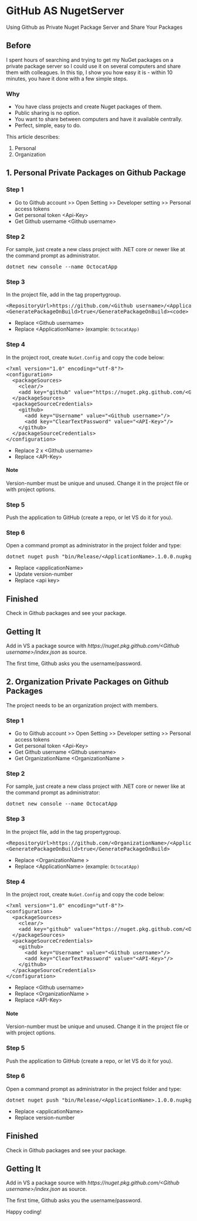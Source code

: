 # GitHub AS NugetServer
Using Github as Private Nuget Package Server and Share Your Packages

## Before
I spent hours of searching and trying to get my NuGet packages on a private package server so I could use it on several computers and share them with colleagues. In this tip, I show you how easy it is - within 10 minutes, you have it done with a few simple steps.

<h3>Why</h3>

<ul>
	<li>You have class projects and create Nuget packages of them.</li>
	<li>Public sharing is no option.</li>
	<li>You want to share between computers and have it available centrally.</li>
	<li>Perfect, simple, easy to do.</li>
</ul>

<p>This article describes:</p>

<ol>
	<li>Personal</li>
	<li>Organization</li>
</ol>

<h2>1. Personal Private Packages on Github Package</h2>

<h3>Step 1</h3>

<ul>
	<li>Go to Github account &gt;&gt; Open Setting &gt;&gt; Developer setting &gt;&gt; Personal access tokens</li>
	<li>Get personal token &lt;Api-Key&gt;</li>
	<li>Get Github username &lt;Github username&gt;</li>
</ul>

<h3>Step 2</h3>

<p>For sample, just create a new class project with .NET core or newer like at the command prompt as administrator.</p>

<pre lang="text">
dotnet new console --name OctocatApp</pre>

<h3>Step 3</h3>

<p>In the project file, add in the tag propertygroup.</p>

<pre lang="xml">
&lt;RepositoryUrl&gt;https://github.com/&lt;Github username&gt;/&lt;ApplicationName&gt;/&lt;/RepositoryUrl&gt;
&lt;GeneratePackageOnBuild&gt;true&lt;/GeneratePackageOnBuild&gt;&lt;code&gt;</pre>

<ul>
	<li>Replace &lt;Github username&gt;</li>
	<li>Replace &lt;ApplicationName&gt; (example: <code>OctocatApp)</code></li>
</ul>

<h3>Step 4</h3>

<p>In the project root, create <code>NuGet.Config</code> and copy the code below:</p>

<pre lang="xml">
&lt;?xml version=&quot;1.0&quot; encoding=&quot;utf-8&quot;?&gt;
&lt;configuration&gt;
  &lt;packageSources&gt;
    &lt;clear/&gt;
    &lt;add key=&quot;github&quot; value=&quot;https://nuget.pkg.github.com/&lt;Github username&gt;/index.json&quot;/&gt;
  &lt;/packageSources&gt;
  &lt;packageSourceCredentials&gt;
    &lt;github&gt;
      &lt;add key=&quot;Username&quot; value=&quot;&lt;Github username&gt;&quot;/&gt;
      &lt;add key=&quot;ClearTextPassword&quot; value=&quot;&lt;API-Key&gt;&quot;/&gt;
    &lt;/github&gt;
  &lt;/packageSourceCredentials&gt;
&lt;/configuration&gt;</pre>

<ul>
	<li>Replace 2 x &lt;Github username&gt;</li>
	<li>Replace &lt;API-Key&gt;</li>
</ul>

<h4>Note</h4>

<p>Version-number must be unique and unused. Change it in the project file or with project options.</p>

<h3>Step 5</h3>

<p>Push the application to GitHub (create a repo, or let VS do it for you).</p>

<h3>Step 6</h3>

<p>Open a command prompt as administrator in the project folder and type:</p>

<pre lang="text">
dotnet nuget push &quot;bin/Release/&lt;ApplicationName&gt;.1.0.0.nupkg&quot;  --source &quot;github&quot; --api-key <Api key></pre>

<ul>
	<li>Replace &lt;applicationName&gt;</li>
	<li>Update version-number</li>
	<li>Replace &lt;api key&gt;</li>
</ul>

<h2>Finished</h2>

<p>Check in Github packages and see your package.</p>

<h2>Getting It</h2>

<p>Add in VS a package source with <em>https://nuget.pkg.github.com/&lt;Github username&gt;/index.json</em> as source.</p>

<p>The first time, Github asks you the username/password.</p>

<h2>2. Organization Private Packages on Github Packages</h2>

<p>The project needs to be an organization project with members.</p>

<h3>Step 1</h3>

<ul>
	<li>Go to Github account &gt;&gt; Open Setting &gt;&gt; Developer setting &gt;&gt; Personal access tokens</li>
	<li>Get personal token &lt;Api-Key&gt;</li>
	<li>Get Github username &lt;Github username&gt;</li>
	<li>Get OrganizationName &lt;OrganizationName &gt;</li>
</ul>

<h3>Step 2</h3>

<p>For sample, just create a new class project with .NET core or newer like at the command prompt as administrator:</p>

<pre lang="text">
dotnet new console --name OctocatApp</pre>

<h3>Step 3</h3>
<p>In the project file, add in the tag propertygroup.<p/>

<pre lang="xml">
&lt;RepositoryUrl&gt;https://github.com/&lt;OrganizationName&gt;/&lt;ApplicationName&gt;/&lt;/RepositoryUrl&gt;
&lt;GeneratePackageOnBuild&gt;true&lt;/GeneratePackageOnBuild&gt;</pre>

<ul>
	<li>Replace &lt;OrganizationName &gt;</li>
	<li>Replace &lt;ApplicationName&gt; (example: <code>OctocatApp)</code></li>
</ul>

<h3>Step 4</h3>

<p>In the project root, create <code>NuGet.Config</code> and copy the code below:</p>

<pre lang="xml">
&lt;?xml version=&quot;1.0&quot; encoding=&quot;utf-8&quot;?&gt;
&lt;configuration&gt;
  &lt;packageSources&gt;
    &lt;clear/&gt;
    &lt;add key=&quot;github&quot; value=&quot;https://nuget.pkg.github.com/&lt;OrganizationName&gt;/index.json&quot;/&gt;
  &lt;/packageSources&gt;
  &lt;packageSourceCredentials&gt;
    &lt;github&gt;
      &lt;add key=&quot;Username&quot; value=&quot;&lt;Github username&gt;&quot;/&gt;
      &lt;add key=&quot;ClearTextPassword&quot; value=&quot;&lt;API-Key&gt;&quot;/&gt;
    &lt;/github&gt;
  &lt;/packageSourceCredentials&gt;
&lt;/configuration&gt;</pre>

<ul>
	<li>Replace &lt;Github username&gt;</li>
	<li>Replace &lt;OrganizationName &gt;</li>
	<li>Replace &lt;API-Key&gt;</li>
</ul>

<h4>Note</h4>

<p>Version-number must be unique and unused. Change it in the project file or with project options.</p>

<h3>Step 5</h3>

<p>Push the application to GitHub (create a repo, or let VS do it for you).</p>

<h3>Step 6</h3>

<p>Open a command prompt as administrator in the project folder and type:</p>

<pre lang="text">
dotnet nuget push &quot;bin/Release/&lt;ApplicationName&gt;.1.0.0.nupkg&quot;  --source &quot;github&quot;</pre>

<ul>
	<li>Replace &lt;applicationName&gt;</li>
	<li>Replace version-number</li>
</ul>

<h2>Finished</h2>

<p>Check in Github packages and see your package.</p>

<h2>Getting It</h2>

<p>Add in VS a package source with <em>https://nuget.pkg.github.com/&lt;Github username&gt;/index.json</em> as source.</p>

<p>The first time, Github asks you the username/password.</p>

<p>Happy coding!</p>
